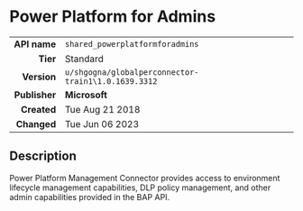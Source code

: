 # Power Platform for Admins
| | |
|-:|-|
|**API name**|`shared_powerplatformforadmins`|
|**Tier**|Standard|
|**Version**|`u/shgogna/globalperconnector-train1\1.0.1639.3312`|
|**Publisher**|**Microsoft**|
|**Created**|Tue Aug 21 2018|
|**Changed**|Tue Jun 06 2023|

## Description
Power Platform Management Connector provides access to environment lifecycle management capabilities, DLP policy management, and other admin capabilities provided in the BAP API.
